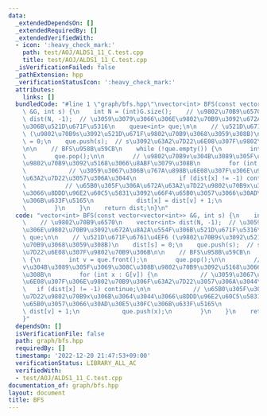 ```yaml
---
data:
  _extendedDependsOn: []
  _extendedRequiredBy: []
  _extendedVerifiedWith:
  - icon: ':heavy_check_mark:'
    path: test/AOJ/ALDS1_11_C.test.cpp
    title: test/AOJ/ALDS1_11_C.test.cpp
  _isVerificationFailed: false
  _pathExtension: hpp
  _verificationStatusIcon: ':heavy_check_mark:'
  attributes:
    links: []
  bundledCode: "#line 1 \"graph/bfs.hpp\"\nvector<int> BFS(const vector<vector<int>>\
    \ &G, int s) {\n    int N = (int)G.size();    // \u9802\u70B9\u6570\n    vector<int>\
    \ dist(N, -1);  // \u3059\u3079\u3066\u306E\u9802\u70B9\u3092\u672A\u8A2A\u554F\
    \u306B\u521D\u671F\u5316\n    queue<int> que;\n\n    // \u521D\u671F\u6761\u4EF6\
    \ (\u9802\u70B9s\u3092\u521D\u671F\u9802\u70B9\u3068\u3059\u308B)\n    dist[s]\
    \ = 0;\n    que.push(s);  // s\u3092\u63A2\u7D22\u6E08\u307F\u9802\u70B9\u306B\
    \n\n    // BFS\u958B\u59CB\n    while (!que.empty()) {\n        int v = que.front();\n\
    \        que.pop();\n\n        // \u9802\u70B9v\u304B\u3089\u305F\u3069\u308C\u308B\
    \u9802\u70B9\u3092\u5168\u3066\u8ABF\u3079\u308B\n        for (int x : G[v]) {\n\
    \            // \u3059\u3067\u306B\u767A\u898B\u6E08\u307F\u306E\u9802\u70B9\u306F\
    \u63A2\u7D22\u3057\u306A\u3044\n            if (dist[x] != -1) continue;\n\n \
    \           // \u65B0\u305F\u306A\u672A\u63A2\u7D22\u9802\u70B9x\u306B\u3064\u3044\
    \u3066\u8DDD\u96E2\u60C5\u5831\u3092\u66F4\u65B0\u3057\u3066\u30AD\u30E5\u30FC\
    \u306B\u633F\u5165\n            dist[x] = dist[v] + 1;\n            que.push(x);\n\
    \        }\n    }\n    return dist;\n}\n"
  code: "vector<int> BFS(const vector<vector<int>> &G, int s) {\n    int N = (int)G.size();\
    \    // \u9802\u70B9\u6570\n    vector<int> dist(N, -1);  // \u3059\u3079\u3066\
    \u306E\u9802\u70B9\u3092\u672A\u8A2A\u554F\u306B\u521D\u671F\u5316\n    queue<int>\
    \ que;\n\n    // \u521D\u671F\u6761\u4EF6 (\u9802\u70B9s\u3092\u521D\u671F\u9802\
    \u70B9\u3068\u3059\u308B)\n    dist[s] = 0;\n    que.push(s);  // s\u3092\u63A2\
    \u7D22\u6E08\u307F\u9802\u70B9\u306B\n\n    // BFS\u958B\u59CB\n    while (!que.empty())\
    \ {\n        int v = que.front();\n        que.pop();\n\n        // \u9802\u70B9\
    v\u304B\u3089\u305F\u3069\u308C\u308B\u9802\u70B9\u3092\u5168\u3066\u8ABF\u3079\
    \u308B\n        for (int x : G[v]) {\n            // \u3059\u3067\u306B\u767A\u898B\
    \u6E08\u307F\u306E\u9802\u70B9\u306F\u63A2\u7D22\u3057\u306A\u3044\n         \
    \   if (dist[x] != -1) continue;\n\n            // \u65B0\u305F\u306A\u672A\u63A2\
    \u7D22\u9802\u70B9x\u306B\u3064\u3044\u3066\u8DDD\u96E2\u60C5\u5831\u3092\u66F4\
    \u65B0\u3057\u3066\u30AD\u30E5\u30FC\u306B\u633F\u5165\n            dist[x] =\
    \ dist[v] + 1;\n            que.push(x);\n        }\n    }\n    return dist;\n\
    }"
  dependsOn: []
  isVerificationFile: false
  path: graph/bfs.hpp
  requiredBy: []
  timestamp: '2022-12-20 21:47:53+09:00'
  verificationStatus: LIBRARY_ALL_AC
  verifiedWith:
  - test/AOJ/ALDS1_11_C.test.cpp
documentation_of: graph/bfs.hpp
layout: document
title: BFS
---
```

